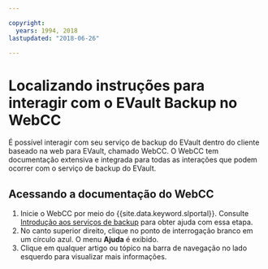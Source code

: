 ```yaml
---

copyright:
  years: 1994, 2018
lastupdated: "2018-06-26"

---
```



# Localizando instruções para interagir com o EVault Backup no WebCC

É possível interagir com seu serviço de backup do EVault dentro do cliente baseado na web para EVault, chamado WebCC. O WebCC tem documentação extensiva e integrada para todas as interações que podem ocorrer com o serviço de backup do EVault.

## Acessando a documentação do WebCC

1. Inicie o WebCC por meio do {{site.data.keyword.slportal}}. Consulte [Introdução aos serviços de backup](/docs/infrastructure/Backup/index.html) para obter ajuda com essa etapa.
2. No canto superior direito, clique no ponto de interrogação branco em um círculo azul. O menu **Ajuda** é exibido.
3. Clique em qualquer artigo ou tópico na barra de navegação no lado esquerdo para visualizar mais informações.
